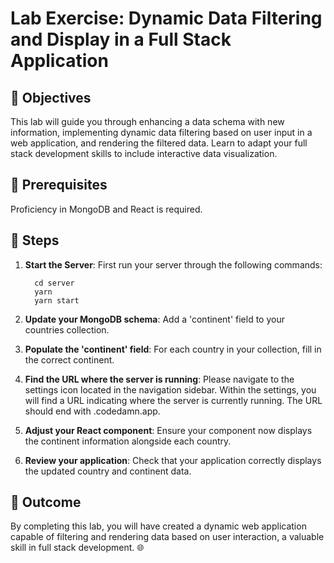 # Lab Exercise: Dynamic Data Filtering and Display in a Full Stack Application

## 🎯 Objectives

This lab will guide you through enhancing a data schema with new information, implementing dynamic data filtering based on user input in a web application, and rendering the filtered data. Learn to adapt your full stack development skills to include interactive data visualization.

## 🔑 Prerequisites

Proficiency in MongoDB and React is required.

## 🚀 Steps

1. **Start the Server**: First run your server through the following commands:

   ```
     cd server
     yarn
     yarn start
   ```

2. **Update your MongoDB schema**: Add a 'continent' field to your countries collection.

3. **Populate the 'continent' field**: For each country in your collection, fill in the correct continent.

4. **Find the URL where the server is running**: Please navigate to the settings icon located in the navigation sidebar. Within the settings, you will find a URL indicating where the server is currently running. The URL should end with .codedamn.app.

5. **Adjust your React component**: Ensure your component now displays the continent information alongside each country.

6. **Review your application**: Check that your application correctly displays the updated country and continent data.

## 🏁 Outcome

By completing this lab, you will have created a dynamic web application capable of filtering and rendering data based on user interaction, a valuable skill in full stack development. 🌐
